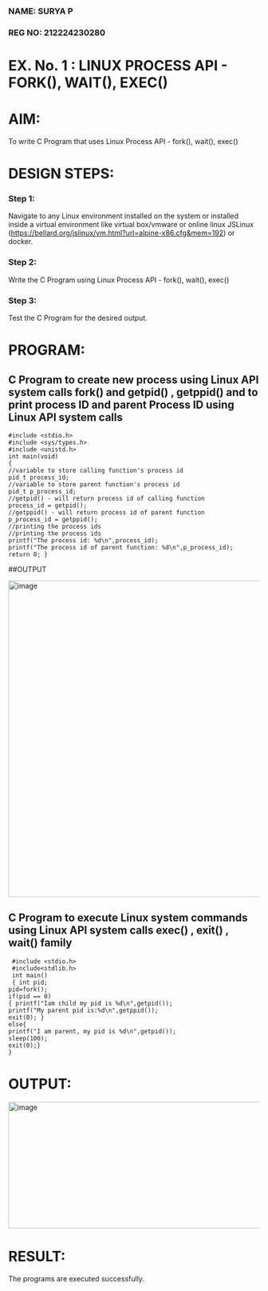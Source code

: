 ### NAME: SURYA P <br>
### REG NO: 212224230280

# EX. No. 1 : LINUX PROCESS API - FORK(), WAIT(), EXEC()

# AIM:
To write C Program that uses Linux Process API - fork(), wait(), exec()

# DESIGN STEPS:

### Step 1:

Navigate to any Linux environment installed on the system or installed inside a virtual environment like virtual box/vmware or online linux JSLinux (https://bellard.org/jslinux/vm.html?url=alpine-x86.cfg&mem=192) or docker.

### Step 2:

Write the C Program using Linux Process API - fork(), wait(), exec()

### Step 3:

Test the C Program for the desired output. 

# PROGRAM:

## C Program to create new process using Linux API system calls fork() and getpid() , getppid() and to print process ID and parent Process ID using Linux API system calls

```
#include <stdio.h>
#include <sys/types.h>
#include <unistd.h>
int main(void)
{
//variable to store calling function's process id
pid_t process_id;
//variable to store parent function's process id
pid_t p_process_id;
//getpid() - will return process id of calling function
process_id = getpid();
//getppid() - will return process id of parent function
p_process_id = getppid();
//printing the process ids
//printing the process ids
printf("The process id: %d\n",process_id);
printf("The process id of parent function: %d\n",p_process_id);
return 0; }
```

##OUTPUT

<img width="860" height="633" alt="image" src="https://github.com/user-attachments/assets/a7b1bcd8-c28c-4a8c-bf45-5fcd4ccb002a" />

## C Program to execute Linux system commands using Linux API system calls exec() , exit() , wait() family
```
 #include <stdio.h>
 #include<stdlib.h>
 int main()
 { int pid; 
pid=fork(); 
if(pid == 0) 
{ printf("Iam child my pid is %d\n",getpid()); 
printf("My parent pid is:%d\n",getppid()); 
exit(0); } 
else{ 
printf("I am parent, my pid is %d\n",getpid()); 
sleep(100); 
exit(0);} 
}
```


# OUTPUT:
<img width="902" height="253" alt="image" src="https://github.com/user-attachments/assets/d6415937-f68e-4b06-ae2b-a15c00833435" />

# RESULT:
The programs are executed successfully.

